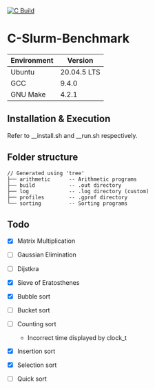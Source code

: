 [![C Build](https://github.com/ThompsonA93/C-Slurm-Benchmark/actions/workflows/build.yml/badge.svg)](https://github.com/ThompsonA93/C-Slurm-Benchmark/actions/workflows/build.yml)

# C-Slurm-Benchmark

| Environment | Version |
| ----------- | ------- |
| Ubuntu | 20.04.5 LTS |
| GCC | 9.4.0 |
| GNU Make | 4.2.1 |

## Installation & Execution 
Refer to __install.sh and __run.sh respectively.

## Folder structure
```
// Generated using 'tree'
├── arithmetic      -- Arithmetic programs
├── build           -- .out directory 
├── log             -- .log directory (custom)
├── profiles        -- .gprof directory
└── sorting         -- Sorting programs
```

## Todo
- [X] Matrix Multiplication
- [ ] Gaussian Elimination
- [ ] Dijstkra
- [x] Sieve of Eratosthenes
- [x] Bubble sort
- [ ] Bucket sort
- [ ] Counting sort
    - Incorrect time displayed by clock_t
- [x] Insertion sort
- [x] Selection sort
- [ ] Quick sort

